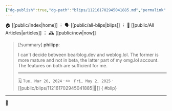 ```yaml
---
{"dg-publish":true,"dg-path":"blips/112161702945041885.md","permalink":"/blips/112161702945041885/","title":"philipp on mastodon @ 2024-03-26"}
---
```



<div class="transclusion internal-embed is-loaded"><div class="markdown-embed">




🏠 [[public/Index\|home]]  ⋮ 🗣️ [[public/all-blips\|blips]] ⋮  📝 [[public/All Articles\|articles]]  ⋮ 🕰️ [[public/now\|now]]


</div></div>


> [!summary] **philipp**:
>
> I can't decide between bearblog.dev and weblog.lol. The former is more mature and not in beta, the latter part of my omg.lol account. The features on both are sufficient for me.
> - - -
>
> 🗓️ <code>Tue, Mar 26, 2024</code>  · ✏️ <code> Fri, May 2, 2025</code>  · [[public/blips/112161702945041885\|🔗]]
{ #blip}


- - -

 👾
